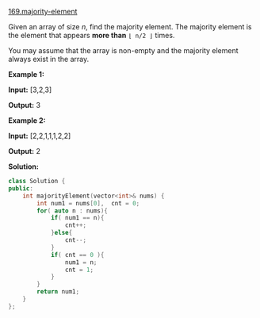 [169.majority-element](https://leetcode.com/problems/majority-element/)  

Given an array of size _n_, find the majority element. The majority element is the element that appears **more than** `⌊ n/2 ⌋` times.

You may assume that the array is non-empty and the majority element always exist in the array.

**Example 1:**

  
**Input:** \[3,2,3\]
  
**Output:** 3

**Example 2:**

  
**Input:** \[2,2,1,1,1,2,2\]
  
**Output:** 2  



**Solution:**  

```cpp
class Solution {
public:
    int majorityElement(vector<int>& nums) {
        int num1 = nums[0],  cnt = 0;
        for( auto n : nums){
            if( num1 == n){
                cnt++;
            }else{
                cnt--;
            }
            if( cnt == 0 ){
                num1 = n;
                cnt = 1;
            }
        }
        return num1;
    }
};
```
      